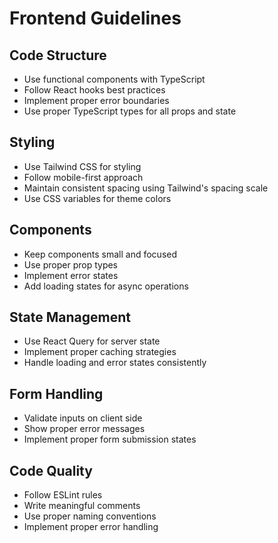 # Frontend Guidelines

## Code Structure
- Use functional components with TypeScript
- Follow React hooks best practices
- Implement proper error boundaries
- Use proper TypeScript types for all props and state

## Styling
- Use Tailwind CSS for styling
- Follow mobile-first approach
- Maintain consistent spacing using Tailwind's spacing scale
- Use CSS variables for theme colors

## Components
- Keep components small and focused
- Use proper prop types
- Implement error states
- Add loading states for async operations

## State Management
- Use React Query for server state
- Implement proper caching strategies
- Handle loading and error states consistently

## Form Handling
- Validate inputs on client side
- Show proper error messages
- Implement proper form submission states

## Code Quality
- Follow ESLint rules
- Write meaningful comments
- Use proper naming conventions
- Implement proper error handling
